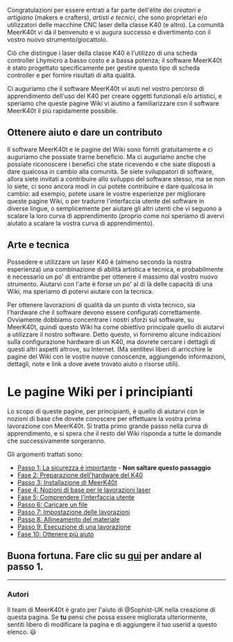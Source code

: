 Congratulazioni per essere entrati a far parte dell'élite dei _creatori e artigiano_ (makers e crafters), _artisti e tecnici_, che sono proprietari e/o utilizzatori delle macchine CNC laser della classe K40 (e altro). La comunità MeerK40t vi dà il benvenuto e vi augura successo e divertimento con il vostro nuovo strumento/giocattolo.

Ciò che distingue i laser della classe K40 è l'utilizzo di una scheda controller Lhymicro a basso costo e a bassa potenza; il software MeerK40t è stato progettato specificamente per gestire questo tipo di scheda controller e per fornire risultati di alta qualità.

Ci auguriamo che il software MeerK40t vi aiuti nel vostro percorso di apprendimento dell'uso del K40 per creare oggetti funzionali e/o artistici, e speriamo che queste pagine Wiki vi aiutino a familiarizzare con il software MeerK40t il più rapidamente possibile.

## Ottenere aiuto e dare un contributo
Il software MeerK40t e le pagine del Wiki sono forniti gratuitamente e ci auguriamo che possiate trarne beneficio. Ma ci auguriamo anche che possiate riconoscere i benefici che state ricevendo e che siate disposti a dare qualcosa in cambio alla comunità. Se siete sviluppatori di software, allora siete invitati a contribuire allo sviluppo del software stesso, ma se non lo siete, ci sono ancora modi in cui potete contribuire e dare qualcosa in cambio: ad esempio, potete usare le vostre esperienze per migliorare queste pagine Wiki, o per tradurre l'interfaccia utente del software in diverse lingue, o semplicemente per aiutare gli altri utenti che vi seguono a scalare la loro curva di apprendimento (proprio come noi speriamo di avervi aiutato a scalare la vostra curva di apprendimento).

## Arte e tecnica
Possedere e utilizzare un laser K40 è (almeno secondo la nostra esperienza) una combinazione di abilità artistica e tecnica, e probabilmente è necessario un po' di entrambe per ottenere il massimo dal vostro nuovo strumento. Aiutarvi con l'arte è forse un po' al di là delle capacità di una Wiki, ma speriamo di potervi aiutare con la tecnica.

Per ottenere lavorazioni di qualità da un punto di vista tecnico, sia l'hardware che il software devono essere configurati correttamente. Ovviamente dobbiamo concentrare i nostri sforzi sul software, su MeerK40t, quindi questo Wiki ha come obiettivo principale quello di aiutarvi a utilizzare il nostro software. Detto questo, vi forniremo alcune indicazioni sulla configurazione hardware di un K40, ma dovrete cercare i dettagli di questi altri aspetti altrove, su Internet. (Ma sentitevi liberi di arricchire le pagine del Wiki con le vostre nuove conoscenze, aggiungendo informazioni, dettagli, note e link a dove avete trovato aiuto o risorse utili). 

# Le pagine Wiki per i principianti
Lo scopo di queste pagine, per principianti, è quello di aiutarvi con le nozioni di base che dovete conoscere per effettuare la vostra prima lavorazione con MeerK40t. Si tratta primo grande passo nella curva di apprendimento, e si spera che il resto del Wiki risponda a tutte le domande che successivamente sorgeranno.

Gli argomenti trattati sono:

* [Passo 1: La sicurezza è importante](./Principianti:-1.-Questioni-di-Sicurezza) - **Non saltare questo passaggio**
* [Fase 2: Preparazione dell'hardware del K40](./Pprincipianti:-2.-Preparazione-Hw-K40)
* [Passo 3: Installazione di MeerK40t](./Principianti:-3.-Installazione-MeerK40t)
* [Fase 4: Nozioni di base per le lavorazioni laser](./Principianti:-4.-Basi-lavorazioni-laser)
* [Fase 5: Comprendere l'interfaccia utente](./Principianti:-5.-Interfaccia-utente)
* [Passo 6: Caricare un file](./Principianti:-6.-Caricare-un-file)
* [Passo 7: Impostazione delle lavorazioni](./Principianti:-7.-Impostazione-delle-Lavorazioni)
* [Passo 8: Allineamento del materiale](./Principianti:-8.-Allineamento-del-materiale)
* [Passo 9: Esecuzione di una lavorazione](./Principianti:-9.-Esecuzione-una-lavorazione)
* [Fase 10: Ottenere più aiuto](./Principianti:-10.-ottenere-più-aiuto)

## Buona fortuna. Fare clic su [qui](./Principianti:-1.-Safety-matters) per andare al passo 1.

---
### Autori
Il team di MeerK40t è grato per l'aiuto di @Sophist-UK nella creazione di questa pagina. Se **tu** pensi che possa essere migliorata ulteriormente, sentiti libero di modificare la pagina e di aggiungere il tuo userid a questo elenco. 😃
